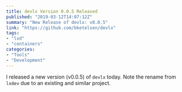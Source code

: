 ```yaml
---
title: devlx Version 0.0.5 Released
published: "2019-03-12T14:07:12Z"
summary: "New Release of devlx: v0.0.5"
link: "https://github.com/bketelsen/devlx"
tags:
- "lxd"
- "containers"
categories:
- "Tools"
- "Development"
---
```


I released a new version (v0.0.5) of `devlx` today.  Note the rename from `lxdev` due to an existing and similar project.